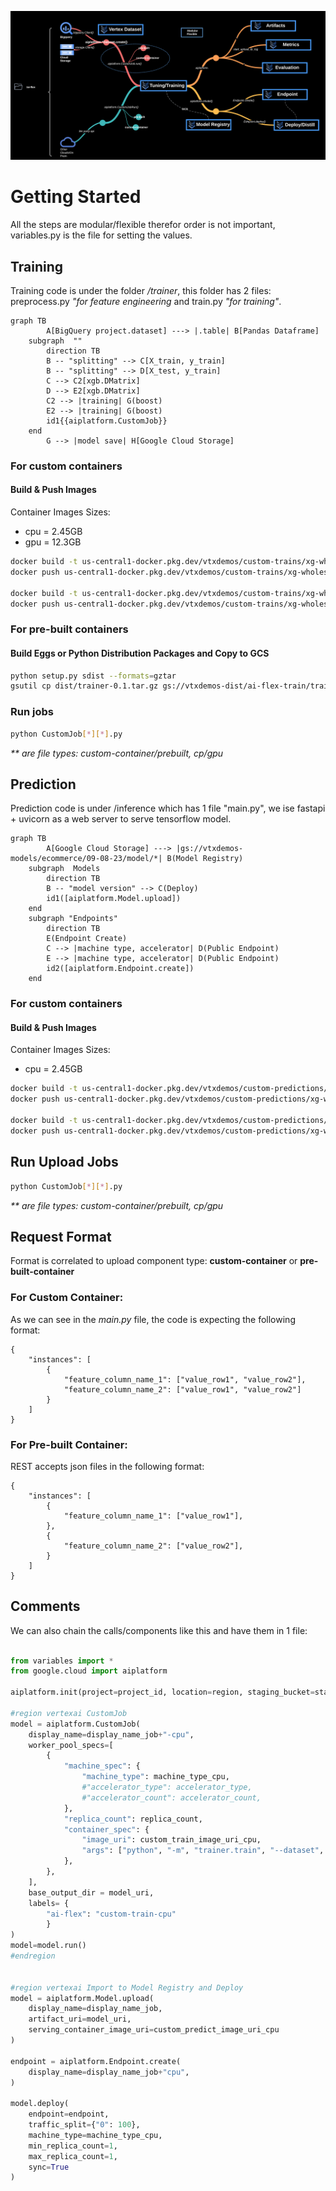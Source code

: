 ![](../../images/ai-flex-customjob.png)

# Getting Started
All the steps are modular/flexible therefor order is not important, variables.py is the file for setting the values.

## Training

Training code is under the folder */trainer*, this folder has 2 files: preprocess.py *"for feature engineering* and train.py *"for training"*.

```mermaid
graph TB
        A[BigQuery project.dataset] ---> |.table| B[Pandas Dataframe]
    subgraph  ""
        direction TB
        B -- "splitting" --> C[X_train, y_train]
        B -- "splitting" --> D[X_test, y_train]
        C --> C2[xgb.DMatrix]
        D --> E2[xgb.DMatrix]
        C2 --> |training| G(boost)
        E2 --> |training| G(boost)        
        id1{{aiplatform.CustomJob}}
    end
        G --> |model save| H[Google Cloud Storage]
```

### For custom containers
#### Build & Push Images

Container Images Sizes:
- cpu = 2.45GB
- gpu = 12.3GB

```sh
docker build -t us-central1-docker.pkg.dev/vtxdemos/custom-trains/xg-wholesales_cpu:1.0 -f Dockerfile_train_[cpu] .
docker push us-central1-docker.pkg.dev/vtxdemos/custom-trains/xg-wholesales_cpu:1.0

docker build -t us-central1-docker.pkg.dev/vtxdemos/custom-trains/xg-wholesales_gpu:1.0 -f Dockerfile_train_[gpu] .
docker push us-central1-docker.pkg.dev/vtxdemos/custom-trains/xg-wholesales_gpu:1.0
```

### For pre-built containers
#### Build Eggs or Python Distribution Packages and Copy to GCS
```sh
python setup.py sdist --formats=gztar
gsutil cp dist/trainer-0.1.tar.gz gs://vtxdemos-dist/ai-flex-train/trainer-0.1.tar.gz
```
### Run jobs

```sh
python CustomJob[*][*].py
```
*\*\* are file types: custom-container/prebuilt, cp/gpu*

## Prediction

Prediction code is under /inference which has 1 file "main.py", we ise fastapi + uvicorn as a web server to serve tensorflow model.

```mermaid
graph TB
        A[Google Cloud Storage] ---> |gs://vtxdemos-models/ecommerce/09-08-23/model/*| B(Model Registry)
    subgraph  Models
        direction TB
        B -- "model version" --> C(Deploy)
        id1([aiplatform.Model.upload])
    end
    subgraph "Endpoints"
        direction TB
        E(Endpoint Create)
        C --> |machine type, accelerator| D(Public Endpoint)
        E --> |machine type, accelerator| D(Public Endpoint)
        id2([aiplatform.Endpoint.create])
    end
```

### For custom containers
#### Build & Push Images

Container Images Sizes:
- cpu = 2.45GB

```sh
docker build -t us-central1-docker.pkg.dev/vtxdemos/custom-predictions/xg-wholesales_cpu:1.0 -f Dockerfile_prediction_[cpu] .
docker push us-central1-docker.pkg.dev/vtxdemos/custom-predictions/xg-wholesales_cpu:1.0

docker build -t us-central1-docker.pkg.dev/vtxdemos/custom-predictions/xg-wholesales_gpu:1.0 -f Dockerfile_prediction_[gpu] .
docker push us-central1-docker.pkg.dev/vtxdemos/custom-predictions/xg-wholesales_gpu:1.0
```

## Run Upload Jobs
```sh
python CustomJob[*][*].py
```
*\*\* are file types: custom-container/prebuilt, cp/gpu*

## Request Format

Format is correlated to upload component type: **custom-container** or **pre-built-container**

### For Custom Container:

As we can see in the *main.py* file, the code is expecting the following format:

```
{
    "instances": [
        {
            "feature_column_name_1": ["value_row1", "value_row2"],
            "feature_column_name_2": ["value_row1", "value_row2"]
        }
    ]
}
```

### For Pre-built Container:

REST accepts json files in the following format:

```
{
    "instances": [
        {
            "feature_column_name_1": ["value_row1"],
        },
        {
            "feature_column_name_2": ["value_row2"],
        }
    ]
}
```

## Comments

We can also chain the calls/components like this and have them in 1 file:

```python

from variables import *
from google.cloud import aiplatform

aiplatform.init(project=project_id, location=region, staging_bucket=staging_bucket)

#region vertexai CustomJob
model = aiplatform.CustomJob(
    display_name=display_name_job+"-cpu",
    worker_pool_specs=[
        {
            "machine_spec": {
                "machine_type": machine_type_cpu,
                #"accelerator_type": accelerator_type,
                #"accelerator_count": accelerator_count,
            },
            "replica_count": replica_count,
            "container_spec": {
                "image_uri": custom_train_image_uri_cpu,
                "args": ["python", "-m", "trainer.train", "--dataset", dataset_uri]
            },
        },
    ],
    base_output_dir = model_uri,
    labels= {
        "ai-flex": "custom-train-cpu"
        }
)
model=model.run()
#endregion


#region vertexai Import to Model Registry and Deploy
model = aiplatform.Model.upload(
    display_name=display_name_job, 
    artifact_uri=model_uri, 
    serving_container_image_uri=custom_predict_image_uri_cpu
)

endpoint = aiplatform.Endpoint.create(
    display_name=display_name_job+"cpu", 
)

model.deploy(
    endpoint=endpoint, 
    traffic_split={"0": 100},
    machine_type=machine_type_cpu, 
    min_replica_count=1, 
    max_replica_count=1, 
    sync=True
)
```